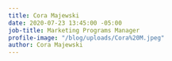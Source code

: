 ```yaml
---
title: Cora Majewski
date: 2020-07-23 13:45:00 -05:00
job-title: Marketing Programs Manager
profile-image: "/blog/uploads/Cora%20M.jpeg"
author: Cora Majewski
---
```


